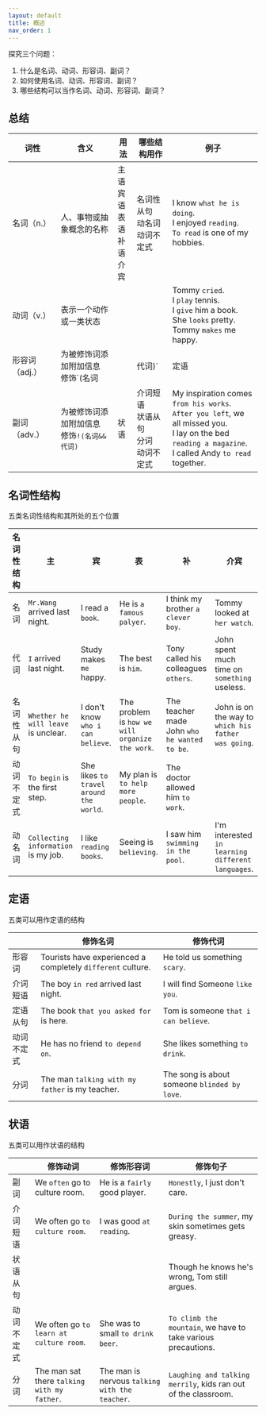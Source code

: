 ```yaml
---
layout: default
title: 概述
nav_order: 1
---
```



探究三个问题：
1. 什么是名词、动词、形容词、副词？
2. 如何使用名词、动词、形容词、副词？
3. 哪些结构可以当作名词、动词、形容词、副词？

## 总结

|词性|含义|用法|哪些结构用作|例子|
|---|---|---|---|---|
|名词（n.）|人、事物或抽象概念的名称|主语<br>宾语<br>表语<br>补语<br>介宾|名词性从句<br>动名词<br>动词不定式|I know `what he is doing`.<br>I enjoyed `reading`.<br>`To read` is one of my hobbies.|
|动词（v.）|表示一个动作或一类状态|||Tommy `cried`.<br>I `play` tennis.<br>I `give` him a book.<br>She `looks` pretty.<br>Tommy `makes` me happy.|
|形容词（adj.）|为被修饰词添加附加信息<br>修饰`(名词||代词)`|定语|介词短语<br>定语从句<br>分词<br>动词不定式|I like the weather `in Kunming`.<br>The man `who wrote the book` is famous.<br>I would like some `rode` news.<br>It's a good time `to read`.|
|副词（adv.）|为被修饰词添加附加信息<br>修饰`!(名词&&代词)`|状语|介词短语<br>状语从句<br>分词<br>动词不定式|My inspiration comes `from his works`.<br>`After you left`, we all missed you.<br>I lay on the bed `reading a magazine`.<br>I called Andy `to read` together.|

## 名词性结构

五类名词性结构和其所处的五个位置

|名词性结构|主|宾|表|补|介宾|
|---|---|---|---|---|---|
|名词|`Mr.Wang` arrived last night.|I read a `book`.|He is `a famous palyer`.|I think my brother `a clever boy`.|Tommy looked at `her watch`.|
|代词|`I` arrived last night.|Study makes `me` happy.|The best is `him`.|Tony called his colleagues `others`.|John spent much time on `something` useless.|
|名词性从句|`Whether he will leave` is unclear.|I don't know `who i can believe`.|The problem is `how we will organize the work`.|The teacher made John `who he wanted to be`.|John is on the way to `which his father was going`.|
|动词不定式|`To begin` is the first step.|She likes `to travel around the world`.|My plan is `to help more people`.|The doctor allowed him `to work`.||
|动名词|`Collecting information` is my job.|I like `reading books`.|Seeing is `believing`.|I saw him `swimming in the pool`.|I'm interested `in learning different languages`.|

## 定语

五类可以用作定语的结构

||修饰名词|修饰代词|
|---|---|---|
|形容词|Tourists have experienced a completely `different` culture.|He told us something `scary`.|
|介词短语|The boy `in red` arrived last night.|I will find Someone `like you`.|
|定语从句|The book `that you asked for` is here.|Tom is someone `that i can believe`.|
|动词不定式|He has no friend `to depend on`.|She likes something `to drink`.|
|分词|The man `talking with my father` is my teacher.|The song is about someone `blinded by love`.|

## 状语

五类可以用作状语的结构

||修饰动词|修饰形容词|修饰句子|
|---|---|---|---|
|副词|We `often` go to culture room.|He is a `fairly` good player.|`Honestly`, I just don't care.|
|介词短语|We often go `to culture room`.|I was good `at reading`.|`During the summer`, my skin sometimes gets greasy.|
|状语从句|||Though he knows he's wrong, Tom still argues.|
|动词不定式|We often go `to learn at culture room`.|She was to small `to drink beer`.|`To climb the mountain`, we have to take various precautions.|
|分词|The man sat there `talking with my father`.|The man is nervous `talking with the teacher`.|`Laughing and talking merrily`, kids ran out of the classroom.|


